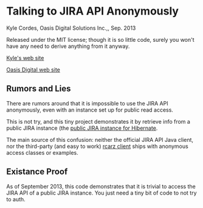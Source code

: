 # Talking to JIRA API Anonymously

Kyle Cordes, Oasis Digital Solutions Inc.,, Sep. 2013

Released under the MIT license; though it is so little code, surely you won't have any need to derive anything from it anyway.

[Kyle's web site](http://kylecordes.com)

[Oasis Digital web site](http://oasisdigital.com)

## Rumors and Lies

There are rumors around that it is impossible to use the JIRA API anonymously, even with an instance set up for public read access.

This is not try, and this tiny project demonstrates it by retrieve info from a public JIRA instance (the [public JIRA instance for Hibernate](https://hibernate.atlassian.net/).

The main source of this confusion: neither the official JIRA API Java client, nor the third-party (and easy to work) [rcarz client](https://github.com/rcarz/jira-client) ships with anonymous access classes or examples.

## Existance Proof

As of September 2013, this code demonstrates that it is trivial to access the JIRA API of a public JIRA instance. You just need a tiny bit of code to not try to auth.

